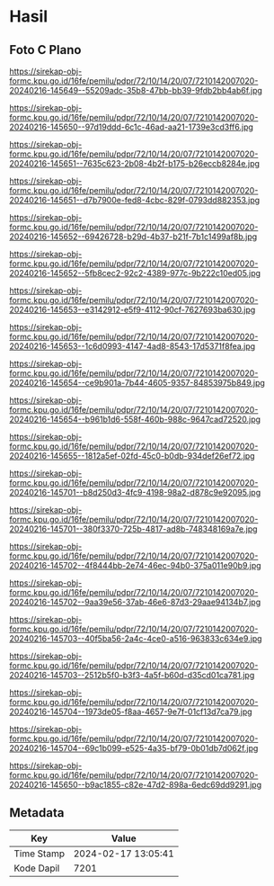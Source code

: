 # Hasil

## Foto C Plano

https://sirekap-obj-formc.kpu.go.id/16fe/pemilu/pdpr/72/10/14/20/07/7210142007020-20240216-145649--55209adc-35b8-47bb-bb39-9fdb2bb4ab6f.jpg

https://sirekap-obj-formc.kpu.go.id/16fe/pemilu/pdpr/72/10/14/20/07/7210142007020-20240216-145650--97d19ddd-6c1c-46ad-aa21-1739e3cd3ff6.jpg

https://sirekap-obj-formc.kpu.go.id/16fe/pemilu/pdpr/72/10/14/20/07/7210142007020-20240216-145651--7635c623-2b08-4b2f-b175-b26eccb8284e.jpg

https://sirekap-obj-formc.kpu.go.id/16fe/pemilu/pdpr/72/10/14/20/07/7210142007020-20240216-145651--d7b7900e-fed8-4cbc-829f-0793dd882353.jpg

https://sirekap-obj-formc.kpu.go.id/16fe/pemilu/pdpr/72/10/14/20/07/7210142007020-20240216-145652--69426728-b29d-4b37-b21f-7b1c1499af8b.jpg

https://sirekap-obj-formc.kpu.go.id/16fe/pemilu/pdpr/72/10/14/20/07/7210142007020-20240216-145652--5fb8cec2-92c2-4389-977c-9b222c10ed05.jpg

https://sirekap-obj-formc.kpu.go.id/16fe/pemilu/pdpr/72/10/14/20/07/7210142007020-20240216-145653--e3142912-e5f9-4112-90cf-7627693ba630.jpg

https://sirekap-obj-formc.kpu.go.id/16fe/pemilu/pdpr/72/10/14/20/07/7210142007020-20240216-145653--1c6d0993-4147-4ad8-8543-17d5371f8fea.jpg

https://sirekap-obj-formc.kpu.go.id/16fe/pemilu/pdpr/72/10/14/20/07/7210142007020-20240216-145654--ce9b901a-7b44-4605-9357-84853975b849.jpg

https://sirekap-obj-formc.kpu.go.id/16fe/pemilu/pdpr/72/10/14/20/07/7210142007020-20240216-145654--b961b1d6-558f-460b-988c-9647cad72520.jpg

https://sirekap-obj-formc.kpu.go.id/16fe/pemilu/pdpr/72/10/14/20/07/7210142007020-20240216-145655--1812a5ef-02fd-45c0-b0db-934def26ef72.jpg

https://sirekap-obj-formc.kpu.go.id/16fe/pemilu/pdpr/72/10/14/20/07/7210142007020-20240216-145701--b8d250d3-4fc9-4198-98a2-d878c9e92095.jpg

https://sirekap-obj-formc.kpu.go.id/16fe/pemilu/pdpr/72/10/14/20/07/7210142007020-20240216-145701--380f3370-725b-4817-ad8b-748348169a7e.jpg

https://sirekap-obj-formc.kpu.go.id/16fe/pemilu/pdpr/72/10/14/20/07/7210142007020-20240216-145702--4f8444bb-2e74-46ec-94b0-375a011e90b9.jpg

https://sirekap-obj-formc.kpu.go.id/16fe/pemilu/pdpr/72/10/14/20/07/7210142007020-20240216-145702--9aa39e56-37ab-46e6-87d3-29aae94134b7.jpg

https://sirekap-obj-formc.kpu.go.id/16fe/pemilu/pdpr/72/10/14/20/07/7210142007020-20240216-145703--40f5ba56-2a4c-4ce0-a516-963833c634e9.jpg

https://sirekap-obj-formc.kpu.go.id/16fe/pemilu/pdpr/72/10/14/20/07/7210142007020-20240216-145703--2512b5f0-b3f3-4a5f-b60d-d35cd01ca781.jpg

https://sirekap-obj-formc.kpu.go.id/16fe/pemilu/pdpr/72/10/14/20/07/7210142007020-20240216-145704--1973de05-f8aa-4657-9e7f-01cf13d7ca79.jpg

https://sirekap-obj-formc.kpu.go.id/16fe/pemilu/pdpr/72/10/14/20/07/7210142007020-20240216-145704--69c1b099-e525-4a35-bf79-0b01db7d062f.jpg

https://sirekap-obj-formc.kpu.go.id/16fe/pemilu/pdpr/72/10/14/20/07/7210142007020-20240216-145650--b9ac1855-c82e-47d2-898a-6edc69dd9291.jpg


## Metadata

| Key        | Value               |
| ---------- | ------------------- |
| Time Stamp | 2024-02-17 13:05:41 |
| Kode Dapil | 7201                |



